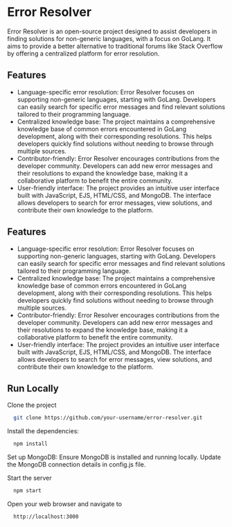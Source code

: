 
# Error Resolver

Error Resolver is an open-source project designed to assist developers in finding solutions for non-generic languages, with a focus on GoLang. It aims to provide a better alternative to traditional forums like Stack Overflow by offering a centralized platform for error resolution.


## Features

- Language-specific error resolution: Error Resolver focuses on supporting non-generic languages, starting with GoLang. Developers can easily search for specific error messages and find relevant solutions tailored to their programming language.
- Centralized knowledge base: The project maintains a comprehensive knowledge base of common errors encountered in GoLang development, along with their corresponding resolutions. This helps developers quickly find solutions without needing to browse through multiple sources.
- Contributor-friendly: Error Resolver encourages contributions from the developer community. Developers can add new error messages and their resolutions to expand the knowledge base, making it a collaborative platform to benefit the entire community.
- User-friendly interface: The project provides an intuitive user interface built with JavaScript, EJS, HTML/CSS, and MongoDB. The interface allows developers to search for error messages, view solutions, and contribute their own knowledge to the platform.


## Features

- Language-specific error resolution: Error Resolver focuses on supporting non-generic languages, starting with GoLang. Developers can easily search for specific error messages and find relevant solutions tailored to their programming language.
- Centralized knowledge base: The project maintains a comprehensive knowledge base of common errors encountered in GoLang development, along with their corresponding resolutions. This helps developers quickly find solutions without needing to browse through multiple sources.
- Contributor-friendly: Error Resolver encourages contributions from the developer community. Developers can add new error messages and their resolutions to expand the knowledge base, making it a collaborative platform to benefit the entire community.
- User-friendly interface: The project provides an intuitive user interface built with JavaScript, EJS, HTML/CSS, and MongoDB. The interface allows developers to search for error messages, view solutions, and contribute their own knowledge to the platform.


## Run Locally

Clone the project

```bash
  git clone https://github.com/your-username/error-resolver.git
```

Install the dependencies:

```bash
  npm install
```

Set up MongoDB: Ensure MongoDB is installed and running locally. Update the MongoDB connection details in config.js file.

Start the server

```bash
  npm start
```
Open your web browser and navigate to 

```bash
  http://localhost:3000
```
